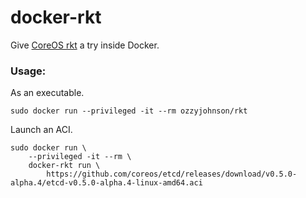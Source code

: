 docker-rkt
==========

Give [CoreOS rkt](https://coreos.com/blog/rocket/) a try inside Docker.

### Usage:

As an executable.

    sudo docker run --privileged -it --rm ozzyjohnson/rkt 

Launch an ACI.

    sudo docker run \
        --privileged -it --rm \
        docker-rkt run \
            https://github.com/coreos/etcd/releases/download/v0.5.0-alpha.4/etcd-v0.5.0-alpha.4-linux-amd64.aci
